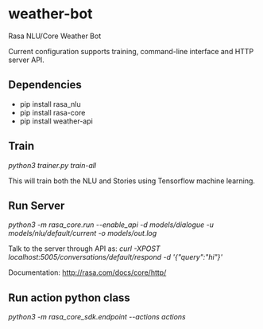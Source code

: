 # weather-bot
Rasa NLU/Core Weather Bot

Current configuration supports training, command-line interface and HTTP server API.

## Dependencies

- pip install rasa_nlu
- pip install rasa-core
- pip install weather-api

## Train

*python3 trainer.py train-all*

This will train both the NLU and Stories using Tensorflow machine learning.

## Run Server

*python3 -m rasa_core.run --enable_api -d models/dialogue -u models/nlu/default/current -o models/out.log*

Talk to the server through API as: *curl -XPOST localhost:5005/conversations/default/respond -d '{"query":"hi"}'*

Documentation: http://rasa.com/docs/core/http/

## Run action python class

*python3 -m rasa_core_sdk.endpoint --actions actions*

